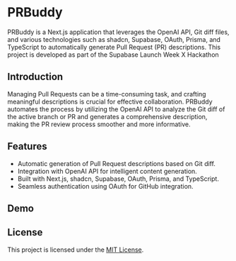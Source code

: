 # PRBuddy

PRBuddy is a Next.js application that leverages the OpenAI API, Git diff files, and various technologies such as shadcn, Supabase, OAuth, Prisma, and TypeScript to automatically generate Pull Request (PR) descriptions. This project is developed as part of the Supabase Launch Week X Hackathon

## Introduction

Managing Pull Requests can be a time-consuming task, and crafting meaningful descriptions is crucial for effective collaboration. PRBuddy automates the process by utilizing the OpenAI API to analyze the Git diff of the active branch or PR and generates a comprehensive description, making the PR review process smoother and more informative.

## Features

- Automatic generation of Pull Request descriptions based on Git diff.
- Integration with OpenAI API for intelligent content generation.
- Built with Next.js, shadcn, Supabase, OAuth, Prisma, and TypeScript.
- Seamless authentication using OAuth for GitHub integration.

## Demo



## License

This project is licensed under the [MIT License](LICENSE).
